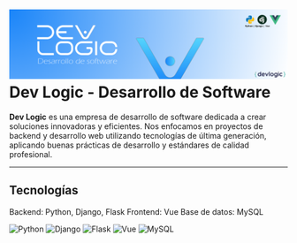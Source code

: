 # ![Logo](bannerdev.png) Dev Logic - Desarrollo de Software

**Dev Logic** es una empresa de desarrollo de software dedicada a crear soluciones innovadoras y eficientes. Nos enfocamos en proyectos de backend y desarrollo web utilizando tecnologías de última generación, aplicando buenas prácticas de desarrollo y estándares de calidad profesional.

---

## Tecnologías
Backend: Python, Django, Flask
Frontend: Vue
Base de datos: MySQL

<p>
  <img src="https://img.shields.io/badge/Python-3.11-blue?logo=python&logoColor=white" alt="Python" />
  <img src="https://img.shields.io/badge/Django-4.2-brightgreen?logo=django&logoColor=white" alt="Django" />
  <img src="https://img.shields.io/badge/Flask-3.1.2-lightgrey?logo=flask&logoColor=black" alt="Flask" />
  <img src="https://img.shields.io/badge/Vue.js-3.3-brightgreen?logo=vue.js&logoColor=white" alt="Vue" />
  <img src="https://img.shields.io/badge/MySQL-8.0-blue?logo=mysql&logoColor=white" alt="MySQL" />
</p>
